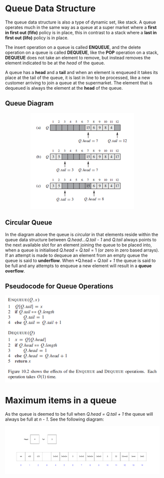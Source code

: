 # Queue Data Structure

The queue data structure is also a type of dynamic set, like stack. A queue operates much in the same way as a queue at a super market where a **first in first out (fifo)** policy is in place, this in contrast to a stack where a **last in first out (lifo)** policy is in place.

The insert operation on a queue is called **ENQUEUE**, and the delete operation on a queue is called **DEQUEUE**, like the **POP** operation on a stack, **DEQUEUE** does not take an element to remove, but instead removes the element indicated to be at the *head* of the queue.

A queue has a **head** and a **tail** and when an element is enqueued it takes its place at the tail of the queue, it is last in line to be processed, like a new customer arriving to join a queue at the supermarket. The element that is dequeued is always the element at the **head** of the queue.

## Queue Diagram

<p align="center">
  <img src="images/queue.PNG">
</p>

## Circular Queue

In the diagram above the queue is *circular* in that elements reside within the queue data structure between *Q.head*...*Q.tail - 1* and *Q.tail* always points to the next available slot for an element joining the queue to be placed into, when a queue is initialised *Q.head* = *Q.tail* = 1 (or zero in zero based arrays). If an attempt is made to dequeue an element from an empty queue the queue is said to **underflow**. When *Q.head = *Q.tail + 1* the queue is said to be full and any attempts to enqueue a new element will result in a **queue overflow**.

## Pseudocode for Queue Operations

<p align="left">
  <img src="images/queue_operations.PNG">
</p>

# Maximum items in a queue

As the queue is deemed to be full when *Q.head = Q.tail + 1* the queue will always be full at *n - 1*. See the following diagram:

<p align="left">
  <img src="images/queue_full.PNG">
</p>
